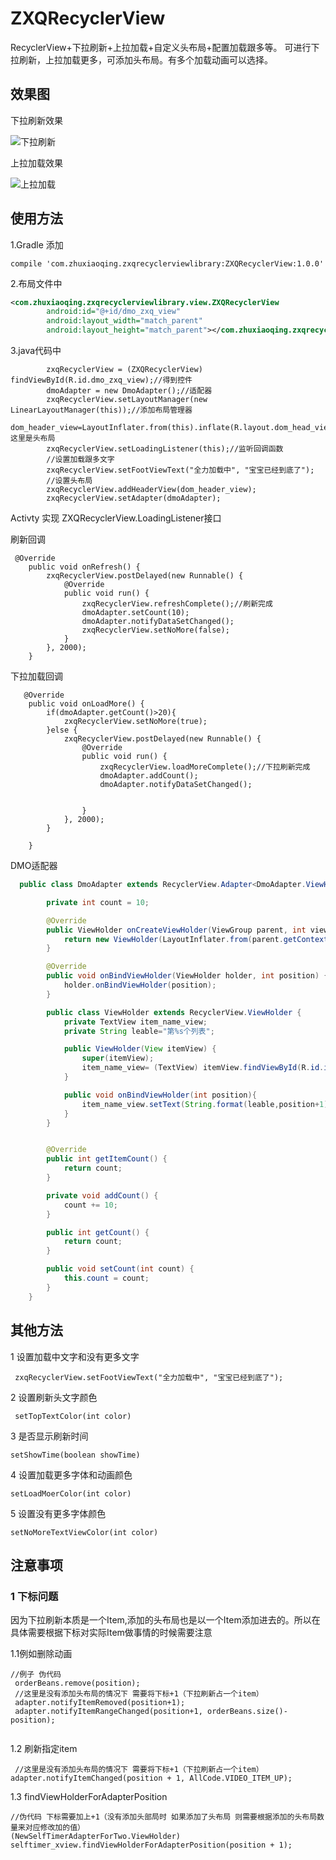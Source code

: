 # ZXQRecyclerView
RecyclerView+下拉刷新+上拉加载+自定义头布局+配置加载跟多等。
可进行下拉刷新，上拉加载更多，可添加头布局。有多个加载动画可以选择。

## 效果图

下拉刷新效果

![](https://github.com/qq516633632/ZXQRecyclerView/blob/master/img/device-2018-04-04-185046.gif '下拉刷新')

上拉加载效果

![](https://github.com/qq516633632/ZXQRecyclerView/blob/master/img/device-2018-04-04-205643.gif '上拉加载')

## 使用方法

1.Gradle 添加

`compile 'com.zhuxiaoqing.zxqrecyclerviewlibrary:ZXQRecyclerView:1.0.0'`

2.布局文件中
```xml
<com.zhuxiaoqing.zxqrecyclerviewlibrary.view.ZXQRecyclerView
        android:id="@+id/dmo_zxq_view"
        android:layout_width="match_parent"
        android:layout_height="match_parent"></com.zhuxiaoqing.zxqrecyclerviewlibrary.view.ZXQRecyclerView>

```
3.java代码中
```
        zxqRecyclerView = (ZXQRecyclerView) findViewById(R.id.dmo_zxq_view);//得到控件
        dmoAdapter = new DmoAdapter();//适配器
        zxqRecyclerView.setLayoutManager(new LinearLayoutManager(this));//添加布局管理器
        dom_header_view=LayoutInflater.from(this).inflate(R.layout.dom_head_view,zxqRecyclerView,false);//这里是头布局
        zxqRecyclerView.setLoadingListener(this);//监听回调函数
        //设置加载跟多文字
        zxqRecyclerView.setFootViewText("全力加载中", "宝宝已经到底了");
        //设置头布局
        zxqRecyclerView.addHeaderView(dom_header_view);
        zxqRecyclerView.setAdapter(dmoAdapter);

```
Activty 实现 ZXQRecyclerView.LoadingListener接口

刷新回调
```
 @Override
    public void onRefresh() {
        zxqRecyclerView.postDelayed(new Runnable() {
            @Override
            public void run() {
                zxqRecyclerView.refreshComplete();//刷新完成
                dmoAdapter.setCount(10);
                dmoAdapter.notifyDataSetChanged();
                zxqRecyclerView.setNoMore(false);
            }
        }, 2000);
    }
```
下拉加载回调
```
   @Override
    public void onLoadMore() {
        if(dmoAdapter.getCount()>20){
            zxqRecyclerView.setNoMore(true);
        }else {
            zxqRecyclerView.postDelayed(new Runnable() {
                @Override
                public void run() {
                    zxqRecyclerView.loadMoreComplete();//下拉刷新完成
                    dmoAdapter.addCount();
                    dmoAdapter.notifyDataSetChanged();


                }
            }, 2000);
        }

    }
```
DMO适配器
```java
  public class DmoAdapter extends RecyclerView.Adapter<DmoAdapter.ViewHolder> {

        private int count = 10;

        @Override
        public ViewHolder onCreateViewHolder(ViewGroup parent, int viewType) {
            return new ViewHolder(LayoutInflater.from(parent.getContext()).inflate(R.layout.dmo_item_view, parent, false));
        }

        @Override
        public void onBindViewHolder(ViewHolder holder, int position) {
            holder.onBindViewHolder(position);
        }

        public class ViewHolder extends RecyclerView.ViewHolder {
            private TextView item_name_view;
            private String leable="第%s个列表";

            public ViewHolder(View itemView) {
                super(itemView);
                item_name_view= (TextView) itemView.findViewById(R.id.item_name_view);
            }

            public void onBindViewHolder(int position){
                item_name_view.setText(String.format(leable,position+1));
            }
        }


        @Override
        public int getItemCount() {
            return count;
        }

        private void addCount() {
            count += 10;
        }

        public int getCount() {
            return count;
        }

        public void setCount(int count) {
            this.count = count;
        }
    }
```
## 其他方法
1 设置加载中文字和没有更多文字
```
 zxqRecyclerView.setFootViewText("全力加载中", "宝宝已经到底了");
```
2 设置刷新头文字颜色

```
 setTopTextColor(int color)
```
3 是否显示刷新时间
```
setShowTime(boolean showTime)

```
4 设置加载更多字体和动画颜色

```
setLoadMoerColor(int color)
```
5 设置没有更多字体颜色

```
setNoMoreTextViewColor(int color)

```


## 注意事项
### 1 下标问题

因为下拉刷新本质是一个Item,添加的头布局也是以一个Item添加进去的。所以在具体需要根据下标对实际Item做事情的时候需要注意

1.1例如删除动画
```
//例子 伪代码
 orderBeans.remove(position);
 //这里是没有添加头布局的情况下 需要将下标+1（下拉刷新占一个item）
 adapter.notifyItemRemoved(position+1);
 adapter.notifyItemRangeChanged(position+1, orderBeans.size()-position);
 
```

1.2 刷新指定item
``` 
 //这里是没有添加头布局的情况下 需要将下标+1（下拉刷新占一个item）
adapter.notifyItemChanged(position + 1, AllCode.VIDEO_ITEM_UP);

```

1.3 findViewHolderForAdapterPosition
```
//伪代码 下标需要加上+1（没有添加头部局时 如果添加了头布局 则需要根据添加的头布局数量来对应修改加的值）
(NewSelfTimerAdapterForTwo.ViewHolder) selftimer_xview.findViewHolderForAdapterPosition(position + 1);

```


